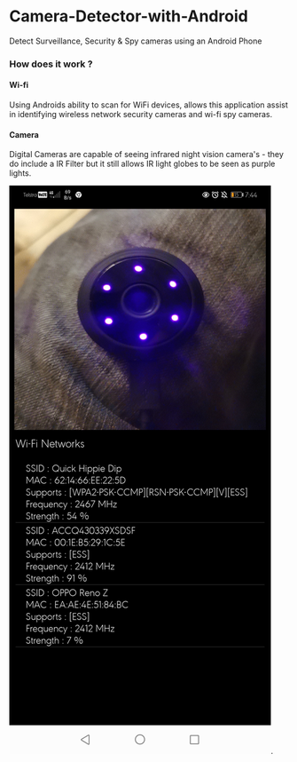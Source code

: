# Camera-Detector-with-Android
Detect Surveillance, Security &amp; Spy cameras using an Android Phone   
  
### How does it work ?    
#### Wi-fi     
Using Androids ability to scan for WiFi devices, allows this application assist in identifying wireless network security cameras and wi-fi spy cameras.   
  
#### Camera    
Digital Cameras are capable of seeing infrared night vision camera's - they do include a IR Filter but it still allows IR light globes to be seen as purple lights.  
  
![screen](Screenshot_20220702_194406_empire_of_e.camera.detector.jpg).       

